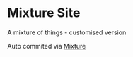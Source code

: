 # Mixture Site

A mixture of things - customised version

Auto commited via [Mixture](http://mixture.io)